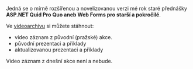 <!-- dcterms:identifier = aspnetcz#176 -->
<!-- dcterms:title = Materiály k dnešní akci v Bratislavě -->
<!-- dcterms:abstract = Jak jsem slíbil, zveřejňuji příklady e prezentaci k dnešní akci v Bratislavě. -->
<!-- np9:categoryId = 6 -->
<!-- x4w:category = Akce a události -->
<!-- np9:authorId = 1 -->
<!-- np9:authorEmail = michal.valasek@altairis.cz -->
<!-- dcterms:creator = Michal Altair Valášek -->
<!-- dcterms:created = 2007-12-12T13:28:03.31+01:00 -->
<!-- dcterms:dateAccepted = 2007-12-12T13:28:03.31+01:00 -->

Jedná se o mírně rozšířenou a novelizovanou verzi mé rok staré přednášky **ASP.NET Quid Pro Quo aneb Web Forms pro starší a pokročilé**.

Ve [videoarchivu](http://videoarchiv.altairis.cz/Entry/13-asp-net-quid-pro-quo-web-forms-pro-starsi-a-pokrocile.aspx) si můžete stáhnout:

*   video záznam z původní (pražské) akce.
*   původní prezentaci a příklady
*   aktualizovanou prezentaci a příklady 

Video záznam z dnešní akce není a nebude.